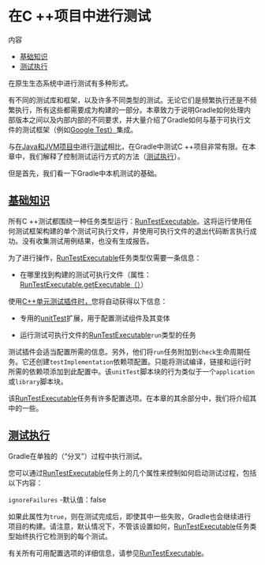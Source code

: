 # 在C ++项目中进行测试


内容

  * [基础知识](#%E5%9F%BA%E7%A1%80%E7%9F%A5%E8%AF%86)
  * [测试执行](#%E6%B5%8B%E8%AF%95%E6%89%A7%E8%A1%8C)

在原生生态系统中进行测试有多种形式。

有不同的测试库和框架，以及许多不同类型的测试。无论它们是频繁执行还是不频繁执行，所有这些都需要成为构建的一部分。本章致力于说明Gradle如何处理内部版本之间以及内部内部的不同要求，并大量介绍了Gradle如何与基于可执行文件的测试框架（例如[Google Test）](https://github.com/google/googletest)集成。

与[在Java和JVM项目中](/md/在Java和JVM项目中进行测试.md#java_testing)进行[测试](/md/在Java和JVM项目中进行测试.md#java_testing)相比，在Gradle中测试C
++项目非常有限。在本章中，我们解释了控制测试运行方式的方法（[测试执行](#%E6%B5%8B%E8%AF%95%E6%89%A7%E8%A1%8C)）。

但是首先，我们看一下Gradle中本机测试的基础。

## [基础知识](#%E5%9F%BA%E7%A1%80%E7%9F%A5%E8%AF%86)

所有C
++测试都围绕一种任务类型运行：[RunTestExecutable](https://docs.gradle.org/6.7.1/dsl/org.gradle.nativeplatform.test.tasks.RunTestExecutable.html)。这将运行使用任何测试框架构建的单个测试可执行文件，并使用可执行文件的退出代码断言执行成功。没有收集测试用例结果，也没有生成报告。

为了进行操作，[RunTestExecutable](https://docs.gradle.org/6.7.1/dsl/org.gradle.nativeplatform.test.tasks.RunTestExecutable.html)任务类型仅需要一条信息：

  * 在哪里找到构建的测试可执行文件（属性：[RunTestExecutable.getExecutable（）](https://docs.gradle.org/6.7.1/dsl/org.gradle.nativeplatform.test.tasks.RunTestExecutable.html#org.gradle.nativeplatform.test.tasks.RunTestExecutable:executable)）

使用[C++单元测试插件时，](https://docs.gradle.org/6.7.1/userguide/cpp_unit_test_plugin.html)您将自动获得以下信息：

  * 专用的[unitTest](https://docs.gradle.org/6.7.1/dsl/org.gradle.nativeplatform.test.cpp.CppTestSuite.html)扩展，用于配置测试组件及其变体

  * 运行测试可执行文件的[RunTestExecutable](https://docs.gradle.org/6.7.1/dsl/org.gradle.nativeplatform.test.tasks.RunTestExecutable.html)`run`类型的任务[](https://docs.gradle.org/6.7.1/dsl/org.gradle.nativeplatform.test.tasks.RunTestExecutable.html)

测试插件会适当配置所需的信息。另外，他们将`run`任务附加到`check`生命周期任务。它还创建`testImplementation`依赖项配置。只能将测试编译，链接和运行时所需的依赖项添加到此配置中。该`unitTest`脚本块的行为类似于一个`application`或`library`脚本块。

该[RunTestExecutable](https://docs.gradle.org/6.7.1/dsl/org.gradle.nativeplatform.test.tasks.RunTestExecutable.html)任务有许多配置选项。在本章的其余部分中，我们将介绍其中的一些。

## [测试执行](#%E6%B5%8B%E8%AF%95%E6%89%A7%E8%A1%8C)

Gradle在单独的（“分叉”）过程中执行测试。

您可以通过[RunTestExecutable](https://docs.gradle.org/6.7.1/dsl/org.gradle.nativeplatform.test.tasks.RunTestExecutable.html)任务上的几个属性来控制如何启动测试过程，包括以下内容：

`ignoreFailures` -默认值：false

    

如果此属性为`true`，则在测试完成后，即使其中一些失败，Gradle也会继续进行项目的构建。请注意，默认情况下，不管该设置如何，[RunTestExecutable](https://docs.gradle.org/6.7.1/dsl/org.gradle.nativeplatform.test.tasks.RunTestExecutable.html)任务类型始终执行它检测到的每个测试。

有关所有可用配置选项的详细信息，请参见[RunTestExecutable](https://docs.gradle.org/6.7.1/dsl/org.gradle.nativeplatform.test.tasks.RunTestExecutable.html)。

